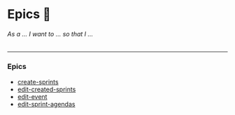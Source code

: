 # Epics 📝
###### As a ... I want to ... so that I ...
---

### Epics
- [create-sprints](./create-sprints/README.md)
- [edit-created-sprints](./edit-created-sprints/README.md)
- [edit-event](./edit-event/README.md)
- [edit-sprint-agendas](./edit-sprint-agendas/README.md)
